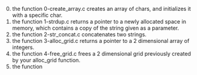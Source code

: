 0. the function 0-create_array.c creates an array of chars, and initializes it with a specific char.
1. the function 1-strdup.c returns a pointer to a newly allocated space in memory, which contains a copy of the string given as a parameter.
2. the function 2-str_concat.c concatenates two strings.
3. the function 3-alloc_grid.c returns a pointer to a 2 dimensional array of integers.
4. the function 4-free_grid.c frees a 2 dimensional grid previously created by your alloc_grid function.
5. the function 